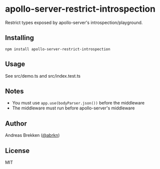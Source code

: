 # apollo-server-restrict-introspection

Restrict types exposed by apollo-server's introspection/playground.

## Installing

`npm install apollo-server-restrict-introspection`

## Usage

See src/demo.ts and src/index.test.ts

## Notes

- You must use `app.use(bodyParser.json())` before the middleware
- The middleware must run before apollo-server's middleware

## Author

Andreas Brekken ([@abrkn](https://twitter.com/abrkn))

## License

MIT
